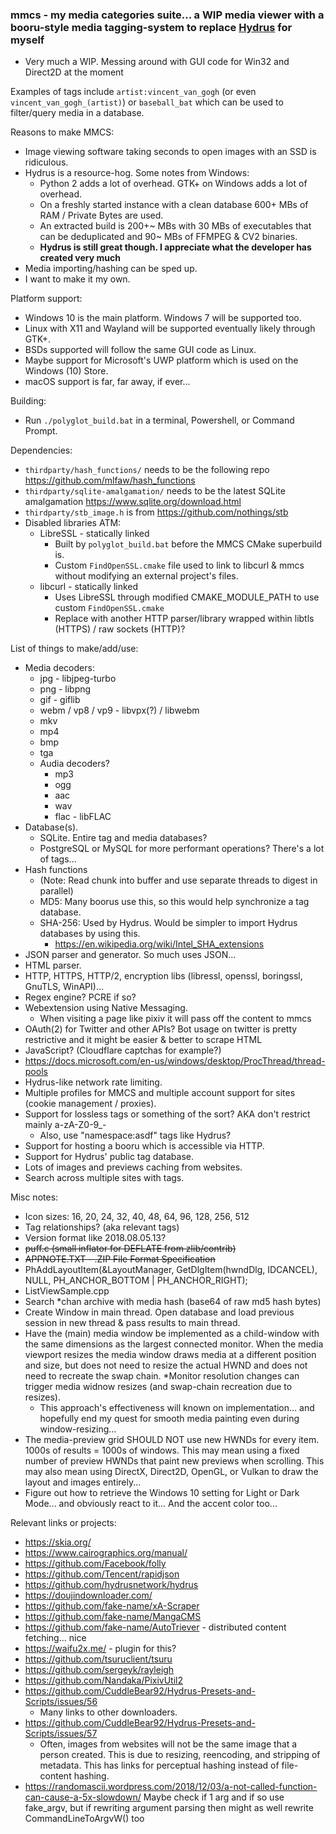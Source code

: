 
### mmcs - my media categories suite... a WIP media viewer with a booru-style media tagging-system to replace [Hydrus](https://github.com/hydrusnetwork/hydrus) for myself
- Very much a WIP. Messing around with GUI code for Win32 and Direct2D at the moment

Examples of tags include `artist:vincent_van_gogh` (or even `vincent_van_gogh_(artist)`) or `baseball_bat` which can be used to filter/query media in a database.

Reasons to make MMCS:
- Image viewing software taking seconds to open images with an SSD is ridiculous.
- Hydrus is a resource-hog. Some notes from Windows:
  - Python 2 adds a lot of overhead. GTK+ on Windows adds a lot of overhead.
  - On a freshly started instance with a clean database 600+ MBs of RAM / Private Bytes are used.
  - An extracted build is 200+~ MBs with 30 MBs of executables that can be deduplicated and 90~ MBs of FFMPEG & CV2 binaries.
  - **Hydrus is still great though. I appreciate what the developer has created very much**
- Media importing/hashing can be sped up.
- I want to make it my own.

Platform support:
- Windows 10 is the main platform. Windows 7 will be supported too.
- Linux with X11 and Wayland will be supported eventually likely through GTK+.
- BSDs supported will follow the same GUI code as Linux.
- Maybe support for Microsoft's UWP platform which is used on the Windows (10) Store.
- macOS support is far, far away, if ever...

Building:
- Run `./polyglot_build.bat` in a terminal, Powershell, or Command Prompt.

Dependencies:
- `thirdparty/hash_functions/` needs to be the following repo https://github.com/mlfaw/hash_functions
- `thirdparty/sqlite-amalgamation/` needs to be the latest SQLite amalgamation https://www.sqlite.org/download.html
- `thirdparty/stb_image.h` is from https://github.com/nothings/stb
- Disabled libraries ATM:
  - LibreSSL - statically linked
    - Built by `polyglot_build.bat` before the MMCS CMake superbuild is.
    - Custom `FindOpenSSL.cmake` file used to link to libcurl & mmcs without modifying an external project's files.
  - libcurl - statically linked
    - Uses LibreSSL through modified CMAKE_MODULE_PATH to use custom `FindOpenSSL.cmake`
    - Replace with another HTTP parser/library wrapped within libtls (HTTPS) / raw sockets (HTTP)?

List of things to make/add/use:
- Media decoders:
  - jpg - libjpeg-turbo
  - png - libpng
  - gif - giflib
  - webm / vp8 / vp9 - libvpx(?) / libwebm
  - mkv
  - mp4
  - bmp
  - tga
  - Audia decoders?
    - mp3
    - ogg
    - aac
    - wav
    - flac - libFLAC
- Database(s).
  - SQLite. Entire tag and media databases?
  - PostgreSQL or MySQL for more performant operations? There's a lot of tags...
- Hash functions
  - (Note: Read chunk into buffer and use separate threads to digest in parallel)
  - MD5: Many boorus use this, so this would help synchronize a tag database.
  - SHA-256: Used by Hydrus. Would be simpler to import Hydrus databases by using this.
    - https://en.wikipedia.org/wiki/Intel_SHA_extensions
- JSON parser and generator. So much uses JSON... 
- HTML parser.
- HTTP, HTTPS, HTTP/2, encryption libs (libressl, openssl, boringssl, GnuTLS, WinAPI)...
- Regex engine? PCRE if so?
- Webextension using Native Messaging.
  - When visiting a page like pixiv it will pass off the content to mmcs
- OAuth(2) for Twitter and other APIs? Bot usage on twitter is pretty restrictive and it might be easier & better to scrape HTML
- JavaScript? (Cloudflare captchas for example?)
- https://docs.microsoft.com/en-us/windows/desktop/ProcThread/thread-pools
- Hydrus-like network rate limiting.
- Multiple profiles for MMCS and multiple account support for sites (cookie management / proxies).
- Support for lossless tags or something of the sort? AKA don't restrict mainly a-zA-Z0-9_-
  - Also, use "namespace:asdf" tags like Hydrus?
- Support for hosting a booru which is accessible via HTTP.
- Support for Hydrus' public tag database.
- Lots of images and previews caching from websites.
- Search across multiple sites with tags.

Misc notes:
- Icon sizes: 16, 20, 24, 32, 40, 48, 64, 96, 128, 256, 512
- Tag relationships? (aka relevant tags)
- Version format like 2018.08.05.13?
- ~~puff.c (small inflator for DEFLATE from zlib/contrib)~~
- ~~APPNOTE.TXT - .ZIP File Format Specification~~
- PhAddLayoutItem(&LayoutManager, GetDlgItem(hwndDlg, IDCANCEL), NULL, PH_ANCHOR_BOTTOM | PH_ANCHOR_RIGHT);
- ListViewSample.cpp
- Search \*chan archive with media hash (base64 of raw md5 hash bytes)
- Create Window in main thread. Open database and load previous session in new thread & pass results to main thread.
- Have the (main) media window be implemented as a child-window with the same dimensions as the largest connected monitor. When the media viewport resizes the media window draws media at a different position and size, but does not need to resize the actual HWND and does not need to recreate the swap chain. \*Monitor resolution changes can trigger media widnow resizes (and swap-chain recreation due to resizes).
    - This approach's effectiveness will known on implementation... and hopefully end my quest for smooth media painting even during window-resizing...
- The media-preview grid SHOULD NOT use new HWNDs for every item. 1000s of results = 1000s of windows. This may mean using a fixed number of preview HWNDs that paint new previews when scrolling. This may also mean using DirectX, Direct2D, OpenGL, or Vulkan to draw the layout and images entirely...
- Figure out how to retrieve the Windows 10 setting for Light or Dark Mode... and obviously react to it... And the accent color too...

Relevant links or projects:
- https://skia.org/
- https://www.cairographics.org/manual/
- https://github.com/Facebook/folly
- https://github.com/Tencent/rapidjson
- https://github.com/hydrusnetwork/hydrus
- https://doujindownloader.com/
- https://github.com/fake-name/xA-Scraper
- https://github.com/fake-name/MangaCMS
- https://github.com/fake-name/AutoTriever - distributed content fetching... nice
- https://waifu2x.me/ - plugin for this?
- https://github.com/tsuruclient/tsuru
- https://github.com/sergeyk/rayleigh
- https://github.com/Nandaka/PixivUtil2
- https://github.com/CuddleBear92/Hydrus-Presets-and-Scripts/issues/56
  - Many links to other downloaders.
- https://github.com/CuddleBear92/Hydrus-Presets-and-Scripts/issues/57
  - Often, images from websites will not be the same image that a person created. This is due to resizing, reencoding, and stripping of metadata. This has links for perceptual hashing instead of file-content hashing.
- https://randomascii.wordpress.com/2018/12/03/a-not-called-function-can-cause-a-5x-slowdown/  Maybe check if 1 arg and if so use fake_argv, but if rewriting argument parsing then might as well rewrite CommandLineToArgvW() too
